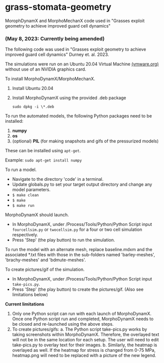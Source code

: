 # grass-stomata-geometry
MorophDynamX and MorphoMechanX code used in "Grasses exploit geometry to achieve improved guard cell dynamics" 

### (May 8, 2023: Currently being amended)

The following code was used in "Grasses exploit geometry to achieve improved guard cell dynamics" Durney et. al. 2023.  

The simulations were run on an Ubuntu 20.04 Virtual Machine [(vmware.org)](vmware.org) without use of an NVIDIA graphics card. 

To install MorphoDynamX/MorphoMechanX.

1. Install Ubuntu 20.04
2. Install MorphoDynamX using the provided .deb package

    ```sudo dpkg -i \*.deb``` 

To run the automated models, the following Python packages need to be installed:
1. __numpy__
2. __os__
3. (optional) __PIL__ (for making snapshots and gifs of the pressurized models)

These can be installed using ```apt-get```.

Example: ```sudo apt-get install numpy```

To run a model.
* Navigate to the directory 'code' in a terminal.
* Update globals.py to set your target output directory and change any model parameters.
* ```$ make clean``` 
* ```$ make```
* ```$ make run```

MorphoDynamX should launch.

* In MorphoDynamX, under /Process/Tools/Python/Python Script input ```fourcellsim.py``` or ```twocellsim.py``` for a four or two cell simulation respectively.
* Press 'Step' (the play button) to run the simulation.

To run the model with an alternate mesh, replace baseline.mdxm and the associated *.txt files with those in the sub-folders named 'barley-meshes', 'brachy-meshes' and 'bdmute-meshes'.

To create pictures/gif of the simulation. 
* In MorphoDynamX, under /Process/Tools/Python/Python Script input ```take-pics.py```. 
* Press 'Step' (the play button) to create the pictures/gif.
(Also see limitations below)

__Current limitations__
1. Only one Python script can run with each launch of MorphoDynamX. Once one Python script run and completed, MorphoDynamX needs to be closed and re-launched using the above steps.
2. To create pictures/gifs:
  a. The Python script take-pics.py works by taking screenshots within MorphoDynamX. Therefore, the overlayed text will not be in the same location for each setup. The user will need to edit take-pics.py to overlay text for their images.
  b. Similarly, the heatmap is overlayed as well. If the heatmap for stress is changed from 0-75 MPa, heatmap.png will need to be replaced with a picture of the new legend.

